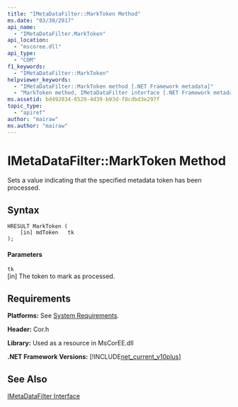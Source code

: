 ```yaml
---
title: "IMetaDataFilter::MarkToken Method"
ms.date: "03/30/2017"
api_name: 
  - "IMetaDataFilter.MarkToken"
api_location: 
  - "mscoree.dll"
api_type: 
  - "COM"
f1_keywords: 
  - "IMetaDataFilter::MarkToken"
helpviewer_keywords: 
  - "IMetaDataFilter::MarkToken method [.NET Framework metadata]"
  - "MarkToken method, IMetaDataFilter interface [.NET Framework metadata]"
ms.assetid: bd492834-6529-4d39-b93d-f8cdbd3e297f
topic_type: 
  - "apiref"
author: "mairaw"
ms.author: "mairaw"
---
```

# IMetaDataFilter::MarkToken Method
Sets a value indicating that the specified metadata token has been processed.  
  
## Syntax  
  
```  
HRESULT MarkToken (  
    [in] mdToken   tk  
);  
```  
  
#### Parameters  
 `tk`  
 [in] The token to mark as processed.  
  
## Requirements  
 **Platforms:** See [System Requirements](../../../../docs/framework/get-started/system-requirements.md).  
  
 **Header:** Cor.h  
  
 **Library:** Used as a resource in MsCorEE.dll  
  
 **.NET Framework Versions:** [!INCLUDE[net_current_v10plus](../../../../includes/net-current-v10plus-md.md)]  
  
## See Also  
 [IMetaDataFilter Interface](../../../../docs/framework/unmanaged-api/metadata/imetadatafilter-interface.md)
